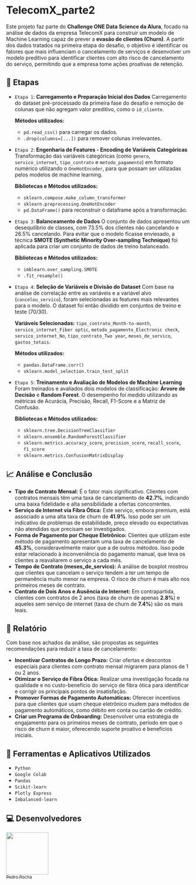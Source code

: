 # TelecomX_parte2
 
Este projeto faz parte do **Challenge ONE Data Science da Alura**, focado na análise de dados da empresa TelecomX para construir um modelo de Machine Learning capaz de prever a **evasão de clientes (Churn)**. A partir dos dados tratados na primeira etapa do desafio, o objetivo é identificar os fatores que mais influenciam o cancelamento de serviços e desenvolver um modelo preditivo para identificar clientes com alto risco de cancelamento do serviço, permitindo que a empresa tome ações proativas de retenção.

## 📝 Etapas

  - `Etapa 1`: **Carregamento e Preparação Inicial dos Dados**
    Carregamento do dataset pré-processado da primeira fase do desafio e remoção de colunas que não agregam valor preditivo, como o `id_cliente`.

    **Métodos utilizados:**

      * `pd.read_csv()` para carregar os dados.
      * `.drop(columns=[...])` para remover colunas irrelevantes.
        

  - `Etapa 2`: **Engenharia de Features - Encoding de Variáveis Categóricas**
    Transformação das variáveis categóricas (como `genero`, `servico_internet`, `tipo_contrato` e `metodo_pagamento`) em formato numérico utilizando o `OneHotEncoder`, para      que possam ser utilizadas pelos modelos de machine learning.

    **Bibliotecas e Métodos utilizados:**

      * `sklearn.compose.make_column_transformer`
      * `sklearn.preprocessing.OneHotEncoder`
      * `pd.DataFrame()` para reconstruir o dataframe após a transformação.
        

 - `Etapa 3`: **Balanceamento de Dados**
    O conjunto de dados apresentou um desequilíbrio de classes, com 73.5% dos clientes não cancelando e 26.5% cancelando. Para evitar que o modelo ficasse enviesado, a técnica **SMOTE (Synthetic Minority Over-sampling Technique)** foi aplicada para criar um conjunto de dados de treino balanceado.

    **Bibliotecas e Métodos utilizados:**

      * `imblearn.over_sampling.SMOTE`
      * `.fit_resample()`

 - `Etapa 4`: **Seleção de Variáveis e Divisão do Dataset**
    Com base na análise de correlação entre as variáveis e a variável alvo (`cancelou_servico`), foram selecionadas as features mais relevantes para o modelo. O dataset foi então dividido em conjuntos de treino e teste (70/30).

    **Variáveis Selecionadas:** `tipo_contrato_Month-to-month`, `servico_internet_Fiber optic`, `metodo_pagamento_Electronic check`, `servico_internet_No`, `tipo_contrato_Two year`, `meses_de_servico`, `gastos_totais`.

    **Métodos utilizados:**

      * `pandas.DataFrame.corr()`
      * `sklearn.model_selection.train_test_split`

 - `Etapa 5`: **Treinamento e Avaliação de Modelos de Machine Learning**
    Foram treinados e avaliados dois modelos de classificação: **Árvore de Decisão** e **Random Forest**. O desempenho foi medido utilizando as métricas de Acurácia, Precisão, Recall, F1-Score e a Matriz de Confusão.

    **Bibliotecas e Métodos utilizados:**

      * `sklearn.tree.DecisionTreeClassifier`
      * `sklearn.ensemble.RandomForestClassifier`
      * `sklearn.metrics.accuracy_score`, `precision_score`, `recall_score`, `f1_score`
      * `sklearn.metrics.ConfusionMatrixDisplay`
  
        
## 📈 Análise e Conclusão

  * **Tipo de Contrato Mensal:** É o fator mais significativo. Clientes com contratos mensais têm uma taxa de cancelamento de **42.7%**, indicando uma baixa fidelidade e alta sensibilidade a ofertas concorrentes.
  * **Serviço de Internet via Fibra Ótica:** Este serviço, embora premium, está associado a uma alta taxa de churn de **41.9%**. Isso pode ser um indicativo de problemas de estabilidade, preço elevado ou expectativas não atendidas que precisam ser investigados.
  * **Forma de Pagamento por Cheque Eletrônico:** Clientes que utilizam este método de pagamento apresentam uma taxa de cancelamento de **45.3%**, consideravelmente maior que a de outros métodos. Isso pode estar relacionado à inconveniência do pagamento manual, que leva os clientes a reavaliarem o serviço a cada mês.
  * **Tempo de Contrato (meses\_de\_servico):** A análise de boxplot mostrou que clientes que cancelam o serviço tendem a ter um tempo de permanência muito menor na empresa. O risco de churn é mais alto nos primeiros meses de contrato.
  * **Contrato de Dois Anos e Ausência de Internet:** Em contrapartida, clientes com contratos de 2 anos (taxa de churn de apenas **2.8%**) e aqueles sem serviço de internet (taxa de churn de **7.4%**) são os mais leais.

## 📄 Relatório

Com base nos achados da análise, são propostas as seguintes recomendações para reduzir a taxa de cancelamento:

  * **Incentivar Contratos de Longo Prazo:** Criar ofertas e descontos especiais para clientes com contrato mensal migrarem para planos de 1 ou 2 anos.
  * **Otimizar o Serviço de Fibra Ótica:** Realizar uma investigação focada na qualidade e no custo-benefício do serviço de fibra ótica para identificar e corrigir os principais pontos de insatisfação.
  * **Promover Formas de Pagamento Automáticas:** Oferecer incentivos para que clientes que usam cheque eletrônico mudem para métodos de pagamento automáticos, como débito em conta ou cartão de crédito.
  * **Criar um Programa de Onboarding:** Desenvolver uma estratégia de engajamento para os primeiros meses de contrato, período em que o risco de churn é maior, oferecendo suporte proativo e benefícios iniciais.

## 🔨 Ferramentas e Aplicativos Utilizados

  - `Python`
  - `Google Colab`
  - `Pandas`
  - `Scikit-learn`
  - `Plotly Express`
  - `Imbalanced-learn`

## 💻 Desenvolvedores

[<img loading="lazy" src="https://avatars.githubusercontent.com/u/201495780?s=96&v=4" width=115><br><sub>Pedro Rocha</sub>](https://github.com/Pedro-Rocha89)
